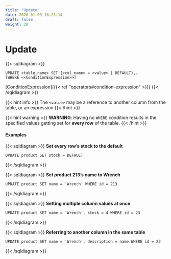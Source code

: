```yaml
---
title: "Update"
date: 2020-01-09 16:23:14
draft: false
weight: 20
---
```


# Update

{{< sqldiagram >}}
```mysql
UPDATE <table_name> SET {<col_name> = <value> | DEFAULT},.. 
[WHERE <<ConditionExpression>>]
```
[ConditionExpression]({{< ref "operators#condition-expression" >}})
{{< /sqldiagram >}}

{{< hint info >}}
The `<value>` may be a reference to another column from the table, or an expression
{{< /hint >}}

{{< hint warning >}}
**WARNING**: Having no `WHERE` condition results in the specified values getting set for **every row** of the table.
{{< /hint >}}

#### Examples

{{< sqldiagram >}}
**Set every row’s stock to the default**

```mysql
UPDATE product SET stock = DEFAULT
```
{{< /sqldiagram >}}

{{< sqldiagram >}}
**Set product 213’s name to Wrench**

```mysql
UPDATE product SET name = 'Wrench' WHERE id = 213
```
{{< /sqldiagram >}}

{{< sqldiagram >}}
**Setting multiple column values at once**

```mysql
UPDATE product SET name = 'Wrench', stock = 4 WHERE id = 23
```
{{< /sqldiagram >}}

{{< sqldiagram >}}
**Referring to another column in the same table**

```mysql
UPDATE product SET name = 'Wrench', description = name WHERE id = 23
```
{{< /sqldiagram >}}
